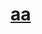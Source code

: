 # [aa](https://docs.google.com/spreadsheets/d/1YufIpJYXOdxC9HaEZ53aON0KY2DRiXy_Fh03_jQrOYo/edit?pli=1&gid=0#gid=0)
